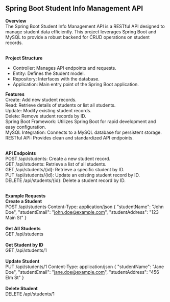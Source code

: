 ## Spring Boot Student Info Management API
**Overview**<br>
The Spring Boot Student Info Management API is a RESTful API designed to manage student data efficiently.
This project leverages Spring Boot and MySQL to provide a robust backend for CRUD operations on student records.<br><br>

**Project Structure**<br>
- Controller: Manages API endpoints and requests.<br>
- Entity: Defines the Student model.<br>
- Repository: Interfaces with the database.<br>
- Application: Main entry point of the Spring Boot application.<br>

**Features**<br>
Create: Add new student records.<br>
Read: Retrieve details of students or list all students.<br>
Update: Modify existing student records.<br>
Delete: Remove student records by ID.<br>
Spring Boot Framework: Utilizes Spring Boot for rapid development and easy configuration.<br>
MySQL Integration: Connects to a MySQL database for persistent storage.<br>
RESTful API: Provides clean and standardized API endpoints.<br><br>

**API Endpoints**<br>
POST /api/students: Create a new student record.<br>
GET /api/students: Retrieve a list of all students.<br>
GET /api/students/{id}: Retrieve a specific student by ID.<br>
PUT /api/students/{id}: Update an existing student record by ID.<br>
DELETE /api/students/{id}: Delete a student record by ID.<br><br>

**Example Requests**<br>
**Create a Student**<br>
POST /api/students
Content-Type: application/json
{
  "studentName": "John Doe",
  "studentEmail": "john.doe@example.com",
  "studentAddress": "123 Main St"
}
<br><br>
**Get All Students**<br>
GET /api/students
<br><br>
**Get Student by ID**<br>
GET /api/students/1
<br><br>
**Update Student**<br>
PUT /api/students/1 Content-Type: application/json
{ "studentName": "Jane Doe", "studentEmail": "jane.doe@example.com", "studentAddress": "456 Elm St" }
<br><br>
**Delete Student**<br>
DELETE /api/students/1
